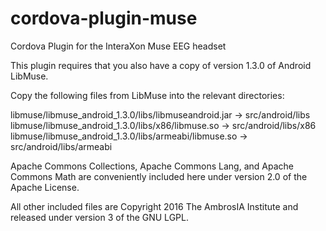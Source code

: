 # cordova-plugin-muse
Cordova Plugin for the InteraXon Muse EEG headset

This plugin requires that you also have a copy of version 1.3.0 of Android LibMuse. 

Copy the following files from LibMuse into the relevant directories:

libmuse/libmuse_android_1.3.0/libs/libmuseandroid.jar -> src/android/libs  
libmuse/libmuse_android_1.3.0/libs/x86/libmuse.so     -> src/android/libs/x86  
libmuse/libmuse_android_1.3.0/libs/armeabi/libmuse.so -> src/android/libs/armeabi  

Apache Commons Collections, Apache Commons Lang, and Apache Commons Math are conveniently included here under version 2.0 of the Apache License. 

All other included files are Copyright 2016 The AmbrosIA Institute and released under version 3 of the GNU LGPL.
